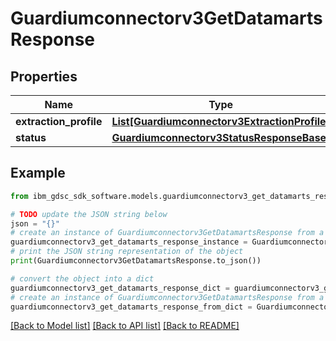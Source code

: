 # Guardiumconnectorv3GetDatamartsResponse


## Properties

Name | Type | Description | Notes
------------ | ------------- | ------------- | -------------
**extraction_profile** | [**List[Guardiumconnectorv3ExtractionProfile]**](Guardiumconnectorv3ExtractionProfile.md) |  | [optional] 
**status** | [**Guardiumconnectorv3StatusResponseBase**](Guardiumconnectorv3StatusResponseBase.md) |  | [optional] 

## Example

```python
from ibm_gdsc_sdk_software.models.guardiumconnectorv3_get_datamarts_response import Guardiumconnectorv3GetDatamartsResponse

# TODO update the JSON string below
json = "{}"
# create an instance of Guardiumconnectorv3GetDatamartsResponse from a JSON string
guardiumconnectorv3_get_datamarts_response_instance = Guardiumconnectorv3GetDatamartsResponse.from_json(json)
# print the JSON string representation of the object
print(Guardiumconnectorv3GetDatamartsResponse.to_json())

# convert the object into a dict
guardiumconnectorv3_get_datamarts_response_dict = guardiumconnectorv3_get_datamarts_response_instance.to_dict()
# create an instance of Guardiumconnectorv3GetDatamartsResponse from a dict
guardiumconnectorv3_get_datamarts_response_from_dict = Guardiumconnectorv3GetDatamartsResponse.from_dict(guardiumconnectorv3_get_datamarts_response_dict)
```
[[Back to Model list]](../README.md#documentation-for-models) [[Back to API list]](../README.md#documentation-for-api-endpoints) [[Back to README]](../README.md)


